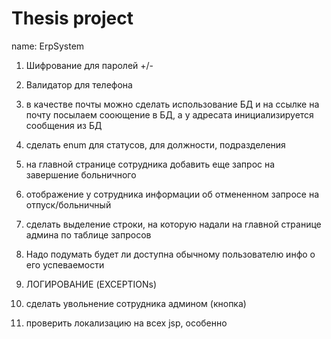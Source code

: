 # Thesis project 
name: ErpSystem 
1. Шифрование для паролей +/-
7. Валидатор для телефона
12. в качестве почты можно сделать использование БД и на ссылке на почту посылаем сооющение в БД, а у адресата инициализируется сообщения из БД
19. сделать enum для статусов, для должности, подразделения
22. на главной странице сотрудника добавить еще запрос на завершение больничного 
23. отображение у сотрудника информации об отмененном запросе на отпуск/больничный
24. сделать выделение строки, на которую надали на главной странице админа по таблице запросов
25. Надо подумать будет ли доступна обычному пользователю инфо о его успеваемости

27. ЛОГИРОВАНИЕ (EXCEPTIONs)
29. сделать увольнение сотрудника админом (кнопка)
31. проверить локализацию на всех jsp, особенно <title>

